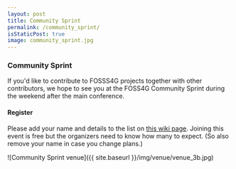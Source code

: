 ```yaml
---
layout: post
title: Community Sprint
permalink: /community_sprint/
isStaticPost: true
image: community_sprint.jpg
---
```


### Community Sprint

If you'd like to contribute to FOSSS4G projects together with other contributors, we hope to see you at the FOSS4G
Community Sprint during the weekend after the main conference.

#### Register

Please add your name and details to the list on
[this wiki page](https://wiki.osgeo.org/wiki/FOSS4G_2023_Community_Sprint). Joining
this event is free but the organizers need to know how many to expect. (So also remove
your name in case you change plans.)

![Community Sprint venue]({{ site.baseurl }}/img/venue/venue_3b.jpg)
